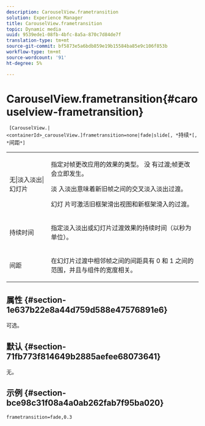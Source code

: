 ```yaml
---
description: CarouselView.frametransition
solution: Experience Manager
title: CarouselView.frametransition
topic: Dynamic media
uuid: 9539ede1-08fb-4bfc-8a5a-870c7d84de7f
translation-type: tm+mt
source-git-commit: bf5873e5a6bdb859e19b15584ba85e9c106f853b
workflow-type: tm+mt
source-wordcount: '91'
ht-degree: 5%

---
```



# CarouselView.frametransition{#carouselview-frametransition}

` [CarouselView.|<containerId>_carouselView.]frametransition=none|fade|slide[, *`持续`*[, *`间距`*]`

<table id="table_D5992FCFF26046079089652B211BB6C5"> 
 <tbody> 
  <tr> 
   <td colname="col1"> <p> <span class="codeph"> 无|淡入淡出|幻灯片  </span> </p> </td> 
   <td colname="col2"> <p>指定对帧更改应用的效果的类型。 <span class="codeph"> 没 </span> 有过渡;帧更改会立即发生。 </p> <p> <span class="codeph"> 淡 </span> 入淡出意味着新旧帧之间的交叉淡入淡出过渡。 </p> <p> <span class="codeph"> 幻灯 </span> 片可激活旧框架滑出视图和新框架滑入的过渡。 </p> </td> 
  </tr> 
  <tr> 
   <td colname="col1"> <p> <span class="codeph"> <span class="varname"> 持续时间  </span> </span> </p> </td> 
   <td colname="col2"> <p>指定<span class="codeph">淡入淡出</span>或<span class="codeph">幻灯片</span>过渡效果的持续时间（以秒为单位）。 </p> </td> 
  </tr> 
  <tr> 
   <td colname="col1"> <p> <span class="codeph"> <span class="varname"> 间距  </span> </span> </p> </td> 
   <td colname="col2"> <p>在<span class="codeph">幻灯片</span>过渡中相邻帧之间的间距具有<span class="codeph"> 0 </span>和<span class="codeph"> 1 </span>之间的范围，并且与组件的宽度相关。 </p> </td> 
  </tr> 
 </tbody> 
</table>

## 属性 {#section-1e637b22e8a44d759d588e47576891e6}

可选。

## 默认 {#section-71fb773f814649b2885aefee68073641}

无。

## 示例 {#section-bce98c31f08a4a0ab262fab7f95ba020}

`frametransition=fade,0.3`
